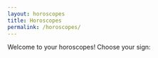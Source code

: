 ```yaml
---
layout: horoscopes
title: Horoscopes
permalink: /horoscopes/
---
```


Welcome to your horoscopes! Choose your sign:
